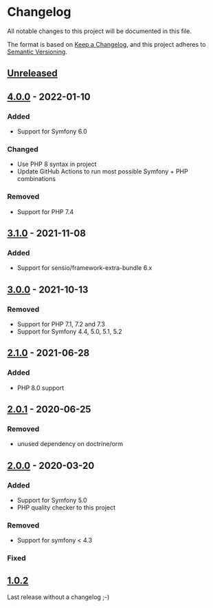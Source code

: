 # Changelog

All notable changes to this project will be documented in this file.

The format is based on [Keep a Changelog](https://keepachangelog.com/en/1.0.0/),
and this project adheres to [Semantic Versioning](https://semver.org/spec/v2.0.0.html).

## [Unreleased]

## [4.0.0] - 2022-01-10

### Added
- Support for Symfony 6.0

### Changed
- Use PHP 8 syntax in project
- Update GitHub Actions to run most possible Symfony + PHP combinations

### Removed
- Support for PHP 7.4

## [3.1.0] - 2021-11-08

### Added

- Support for sensio/framework-extra-bundle 6.x


## [3.0.0] - 2021-10-13

### Removed
- Support for PHP 7.1, 7.2 and 7.3
- Support for Symfony 4.4, 5.0, 5.1, 5.2

## [2.1.0] - 2021-06-28

### Added

- PHP 8.0 support

## [2.0.1] - 2020-06-25

### Removed

- unused dependency on doctrine/orm

## [2.0.0] - 2020-03-20

### Added

- Support for Symfony 5.0
- PHP quality checker to this project

### Removed

- Support for symfony < 4.3

### Fixed

## [1.0.2]

Last release without a changelog ;-)

[unreleased]: https://github.com/byWulf/apitk-header-bundle/compare/4.0.0...HEAD
[4.0.0]: https://github.com/byWulf/apitk-header-bundle/compare/3.1.0...4.0.0
[3.1.0]: https://github.com/byWulf/apitk-header-bundle/compare/3.0.0...3.1.0
[3.0.0]: https://github.com/byWulf/apitk-header-bundle/compare/2.1.0...3.0.0
[2.1.0]: https://github.com/byWulf/apitk-header-bundle/compare/2.0.1...2.1.0
[2.0.1]: https://github.com/byWulf/apitk-header-bundle/compare/2.0.0...2.0.1
[2.0.0]: https://github.com/byWulf/apitk-header-bundle/compare/1.0.2...2.0.0
[1.0.2]: https://github.com/byWulf/apitk-header-bundle/compare/1.0.1...1.0.2
